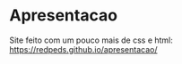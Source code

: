 # Apresentacao


Site feito com um pouco mais de css e html: https://redpeds.github.io/apresentacao/

